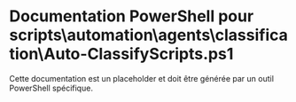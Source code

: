 # Documentation PowerShell pour scripts\automation\agents\classification\Auto-ClassifyScripts.ps1

Cette documentation est un placeholder et doit être générée par un outil PowerShell spécifique.

